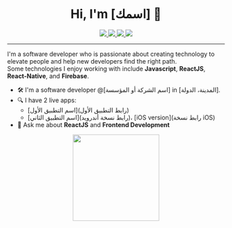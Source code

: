 <h1 align="center">Hi, I'm [اسمك] 👋</h1>

<p align="center">
  <a href="https://twitter.com/[اسم_مستخدمك]">
    <img src="https://img.shields.io/badge/twitter-1DA1F2?style=for-the-badge&logo=twitter&logoColor=white" />
  </a>
  <a href="https://linkedin.com/in/[اسم_مستخدمك]">
    <img src="https://img.shields.io/badge/linkedin-0077B5?style=for-the-badge&logo=linkedin&logoColor=white" />
  </a>
  <a href="https://youtube.com/@[اسم_مستخدمك]">
    <img src="https://img.shields.io/badge/youtube-FF0000?style=for-the-badge&logo=youtube&logoColor=white" />
  </a>
  <a href="https://instagram.com/[اسم_مستخدمك]">
    <img src="https://img.shields.io/badge/instagram-E4405F?style=for-the-badge&logo=instagram&logoColor=white" />
  </a>
</p>

---

I'm a software developer who is passionate about creating technology to elevate people and help new developers find the right path.  
Some technologies I enjoy working with include **Javascript**, **ReactJS**, **React-Native**, and **Firebase**.

- 🛠️ I'm a software developer @[اسم الشركة أو المؤسسة] in [المدينة، الدولة].
- 🔍 I have 2 live apps:
  - [اسم التطبيق الأول](رابط التطبيق الأول)
  - [اسم التطبيق الثاني](رابط نسخة أندرويد)، [iOS version](رابط نسخة iOS)
- 💬 Ask me about **ReactJS** and **Frontend Development**

<p align="center">
  <img src="https://github.com/[اسم_مستخدمك]/[اسم_مستخدمك]/blob/main/[رابط_الصورة_الرمزية_الخاصة_بك].png" width="200"/>
</p>

